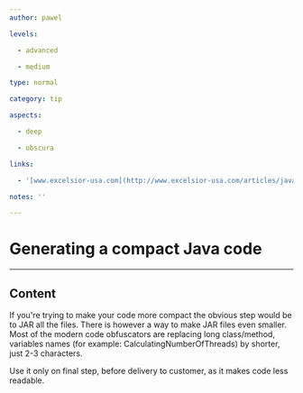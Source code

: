 ```yaml
---
author: pawel

levels:

  - advanced

  - medium

type: normal

category: tip

aspects:

  - deep

  - obscura

links:

  - '[www.excelsior-usa.com](http://www.excelsior-usa.com/articles/java-obfuscators.html){website}'

notes: ''

---
```


# Generating a compact Java code

---
## Content

If you're trying to make your code more compact the obvious step would be to JAR all the files. There is however a way to make JAR files even smaller. Most of the modern code obfuscators are replacing long class/method, variables names 
(for example: CalculatingNumberOfThreads) by shorter, just 2-3 characters.

Use it only on final step, before delivery to customer, as it makes code less readable.